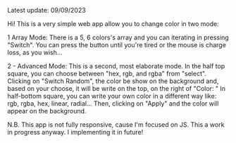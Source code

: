 Latest update: 09/09/2023

Hi! This is a very simple web app allow you to change color in two mode:

1 Array Mode: There is a 5, 6 colors's array and you can iterating in pressing "Switch". You can press the button until you're tired or the mouse is charge loss, as you wish...

2 - Advanced Mode: This is a second, most elaborate mode. In the half top square, you can choose between "hex, rgb, and rgba" from "select". Clicking on "Switch Random", the color be show on the background and, based on your choose, it will be write on the top, on the right of "Color: "
In half-bottom square, you can write your own color in a different way like: rgb, rgba, hex, linear, radial... Then, clicking on "Apply" and the color will appear on the background.


N.B. This app is not fully responsive, cause I'm focused on JS. This a work in progress anyway. I implementing it in future!

